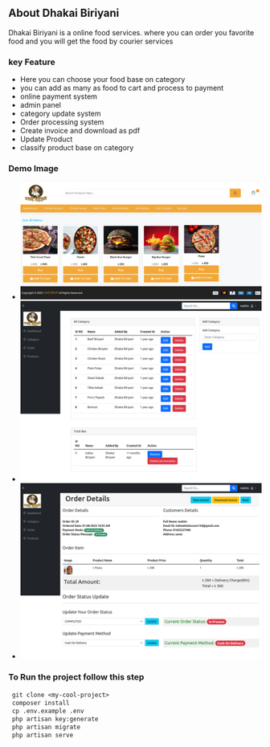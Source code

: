 ## About Dhakai Biriyani

<p>Dhakai Biriyani is a online food services. where you can order you favorite food and you will get the food by courier services</p>

### key Feature
- Here you can choose your food base on category
- you can add as many as food to cart  and process to payment
- online payment system
- admin panel 
- category update system
- Order processing system
- Create invoice and download as pdf
- Update Product 
- classify product base on category 


### Demo Image 

- <img src="https://raw.githubusercontent.com/AKmahim/Dhakai_Biriyani/main/dhakai_biriyani.png">
- <img src="https://raw.githubusercontent.com/AKmahim/Dhakai_Biriyani/main/dhakai_biriyani_admin_category.png">
- <img src="https://raw.githubusercontent.com/AKmahim/Dhakai_Biriyani/main/dhakai_biriyani_admin_order_details.png">



### To Run the project follow this step
```git
 git clone <my-cool-project>
 composer install
 cp .env.example .env
 php artisan key:generate
 php artisan migrate
 php artisan serve

```